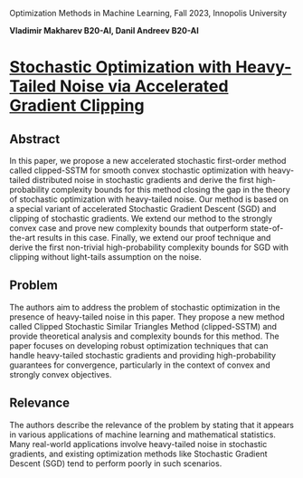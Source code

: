 Optimization Methods in Machine Learning, Fall 2023, Innopolis University

**Vladimir Makharev B20-AI, Danil Andreev B20-AI**

# [Stochastic Optimization with Heavy-Tailed Noise via Accelerated Gradient Clipping](https://proceedings.nips.cc/paper_files/paper/2020/file/abd1c782880cc59759f4112fda0b8f98-Paper.pdf)

## Abstract

In this paper, we propose a new accelerated stochastic first-order method called clipped-SSTM for smooth convex stochastic optimization with heavy-tailed distributed noise in stochastic gradients and derive the first high-probability complexity bounds for this method closing the gap in the theory of stochastic optimization with heavy-tailed noise. Our method is based on a special variant of accelerated Stochastic Gradient Descent (SGD) and clipping of stochastic gradients. We extend our method to the strongly convex case and prove new complexity bounds that outperform state-of-the-art results in this case. Finally, we extend our proof technique and derive the first non-trivial high-probability complexity bounds for SGD with clipping without light-tails assumption on the noise.

## Problem

The authors aim to address the problem of stochastic optimization in the presence of heavy-tailed noise in this paper. They propose a new method called Clipped Stochastic Similar Triangles Method (clipped-SSTM) and provide theoretical analysis and complexity bounds for this method. The paper focuses on developing robust optimization techniques that can handle heavy-tailed stochastic gradients and providing high-probability guarantees for convergence, particularly in the context of convex and strongly convex objectives.

## Relevance

The authors describe the relevance of the problem by stating that it appears in various applications of machine learning and mathematical statistics. Many real-world applications involve heavy-tailed noise in stochastic gradients, and existing optimization methods like Stochastic Gradient Descent (SGD) tend to perform poorly in such scenarios.